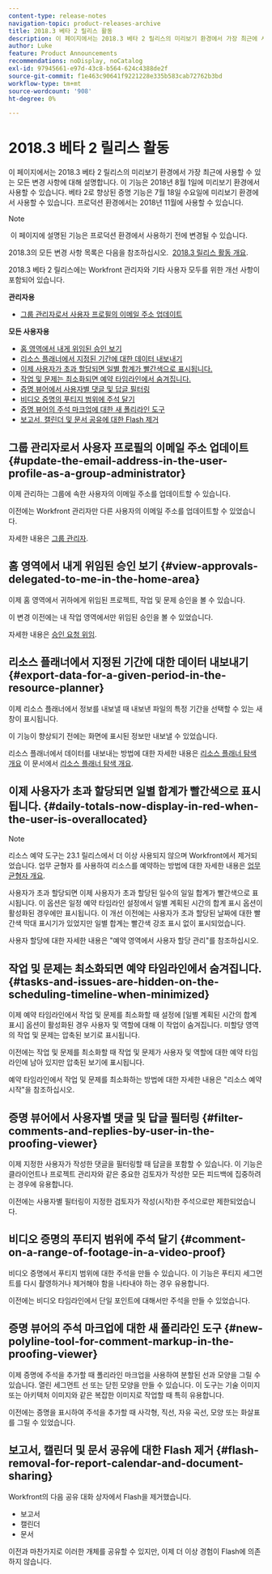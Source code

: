 ```yaml
---
content-type: release-notes
navigation-topic: product-releases-archive
title: 2018.3 베타 2 릴리스 활동
description: 이 페이지에서는 2018.3 베타 2 릴리스의 미리보기 환경에서 가장 최근에 사용할 수 있는 모든 변경 사항에 대해 설명합니다. 이 기능은 2018년 8월 1일에 미리보기 환경에서 사용할 수 있습니다. 베타 2로 향상된 증명 기능은 7월 18일 수요일에 미리보기 환경에서 사용할 수 있습니다. 프로덕션 환경에서는 2018년 11월에 사용할 수 있습니다.
author: Luke
feature: Product Announcements
recommendations: noDisplay, noCatalog
exl-id: 97945661-e97d-43c8-b564-624c4388de2f
source-git-commit: f1e463c90641f9221228e335b583cab72762b3bd
workflow-type: tm+mt
source-wordcount: '908'
ht-degree: 0%

---
```


# 2018.3 베타 2 릴리스 활동

이 페이지에서는 2018.3 베타 2 릴리스의 미리보기 환경에서 가장 최근에 사용할 수 있는 모든 변경 사항에 대해 설명합니다. 이 기능은 2018년 8월 1일에 미리보기 환경에서 사용할 수 있습니다. 베타 2로 향상된 증명 기능은 7월 18일 수요일에 미리보기 환경에서 사용할 수 있습니다. 프로덕션 환경에서는 2018년 11월에 사용할 수 있습니다.

>[!NOTE]
>
> 이 페이지에 설명된 기능은 프로덕션 환경에서 사용하기 전에 변경될 수 있습니다.

2018.3의 모든 변경 사항 목록은 다음을 참조하십시오.  [2018.3 릴리스 활동 개요](../../../../product-announcements/product-releases/quarterly-release-archive/2018.3-release-activity/2018-3-release-activity-overview.md).

2018.3 베타 2 릴리스에는 Workfront 관리자와 기타 사용자 모두를 위한 개선 사항이 포함되어 있습니다.

**관리자용**

* [그룹 관리자로서 사용자 프로필의 이메일 주소 업데이트](#update-the-email-address-in-the-user-profile-as-a-group-administrator)

**모든 사용자용**

* [홈 영역에서 내게 위임된 승인 보기](#view-approvals-delegated-to-me-in-the-home-area)
* [리소스 플래너에서 지정된 기간에 대한 데이터 내보내기](#export-data-for-a-given-period-in-the-resource-planner)
* [이제 사용자가 초과 할당되면 일별 합계가 빨간색으로 표시됩니다.](#daily-totals-now-display-in-red-when-the-user-is-overallocated)
* [작업 및 문제는 최소화되면 예약 타임라인에서 숨겨집니다.](#tasks-and-issues-are-hidden-on-the-scheduling-timeline-when-minimized)
* [증명 뷰어에서 사용자별 댓글 및 답글 필터링](#filter-comments-and-replies-by-user-in-the-proofing-viewer)
* [비디오 증명의 푸티지 범위에 주석 달기](#comment-on-a-range-of-footage-in-a-video-proof)
* [증명 뷰어의 주석 마크업에 대한 새 폴리라인 도구](#new-polyline-tool-for-comment-markup-in-the-proofing-viewer)
* [보고서, 캘린더 및 문서 공유에 대한 Flash 제거](#flash-removal-for-report-calendar-and-document-sharing)

## 그룹 관리자로서 사용자 프로필의 이메일 주소 업데이트 {#update-the-email-address-in-the-user-profile-as-a-group-administrator}

이제 관리하는 그룹에 속한 사용자의 이메일 주소를 업데이트할 수 있습니다. 

이전에는 Workfront 관리자만 다른 사용자의 이메일 주소를 업데이트할 수 있었습니다. 

자세한 내용은 [그룹 관리자](../../../../administration-and-setup/manage-groups/group-roles/group-administrators.md).

## 홈 영역에서 내게 위임된 승인 보기 {#view-approvals-delegated-to-me-in-the-home-area}

이제 홈 영역에서 귀하에게 위임된 프로젝트, 작업 및 문제 승인을 볼 수 있습니다.

이 변경 이전에는 내 작업 영역에서만 위임된 승인을 볼 수 있었습니다.

자세한 내용은 [승인 요청 위임](../../../../review-and-approve-work/manage-approvals/delegate-approval-requests.md).

## 리소스 플래너에서 지정된 기간에 대한 데이터 내보내기 {#export-data-for-a-given-period-in-the-resource-planner}

이제 리소스 플래너에서 정보를 내보낼 때 내보낸 파일의 특정 기간을 선택할 수 있는 새 창이 표시됩니다.

이 기능이 향상되기 전에는 화면에 표시된 정보만 내보낼 수 있었습니다.

리소스 플래너에서 데이터를 내보내는 방법에 대한 자세한 내용은 [리소스 플래너 탐색 개요](../../../../resource-mgmt/resource-planning/resource-planner-navigation.md) 이 문서에서 [리소스 플래너 탐색 개요](../../../../resource-mgmt/resource-planning/resource-planner-navigation.md).

## 이제 사용자가 초과 할당되면 일별 합계가 빨간색으로 표시됩니다. {#daily-totals-now-display-in-red-when-the-user-is-overallocated}

>[!NOTE]
>
>리소스 예약 도구는 23.1 릴리스에서 더 이상 사용되지 않으며 Workfront에서 제거되었습니다. 업무 균형자 를 사용하여 리소스를 예약하는 방법에 대한 자세한 내용은 [업무 균형자 개요](../../../../resource-mgmt/workload-balancer/overview-workload-balancer.md).

사용자가 초과 할당되면 이제 사용자가 초과 할당된 일수의 일일 합계가 빨간색으로 표시됩니다. 이 옵션은 일정 예약 타임라인 설정에서 일별 계획된 시간의 합계 표시 옵션이 활성화된 경우에만 표시됩니다. 이 개선 이전에는 사용자가 초과 할당된 날짜에 대한 빨간색 막대 표시기가 있었지만 일별 합계는 빨간색 강조 표시 없이 표시되었습니다.

사용자 할당에 대한 자세한 내용은 &quot;예약 영역에서 사용자 할당 관리&quot;를 참조하십시오.

## 작업 및 문제는 최소화되면 예약 타임라인에서 숨겨집니다. {#tasks-and-issues-are-hidden-on-the-scheduling-timeline-when-minimized}

이제 예약 타임라인에서 작업 및 문제를 최소화할 때 설정에 [일별 계획된 시간의 합계 표시] 옵션이 활성화된 경우 사용자 및 역할에 대해 이 작업이 숨겨집니다. 미할당 영역의 작업 및 문제는 압축된 보기로 표시됩니다.

이전에는 작업 및 문제를 최소화할 때 작업 및 문제가 사용자 및 역할에 대한 예약 타임라인에 남아 있지만 압축된 보기에 표시됩니다.

예약 타임라인에서 작업 및 문제를 최소화하는 방법에 대한 자세한 내용은 &quot;리소스 예약 시작&quot;을 참조하십시오.

## 증명 뷰어에서 사용자별 댓글 및 답글 필터링 {#filter-comments-and-replies-by-user-in-the-proofing-viewer}

이제 지정한 사용자가 작성한 댓글을 필터링할 때 답글을 포함할 수 있습니다. 이 기능은 클라이언트나 프로젝트 관리자와 같은 중요한 검토자가 작성한 모든 피드백에 집중하려는 경우에 유용합니다.

이전에는 사용자별 필터링이 지정한 검토자가 작성(시작)한 주석으로만 제한되었습니다.

## 비디오 증명의 푸티지 범위에 주석 달기 {#comment-on-a-range-of-footage-in-a-video-proof}

비디오 증명에서 푸티지 범위에 대한 주석을 만들 수 있습니다. 이 기능은 푸티지 세그먼트를 다시 촬영하거나 제거해야 함을 나타내야 하는 경우 유용합니다.

이전에는 비디오 타임라인에서 단일 포인트에 대해서만 주석을 만들 수 있었습니다.

## 증명 뷰어의 주석 마크업에 대한 새 폴리라인 도구 {#new-polyline-tool-for-comment-markup-in-the-proofing-viewer}

이제 증명에 주석을 추가할 때 폴리라인 마크업을 사용하여 분할된 선과 모양을 그릴 수 있습니다. 열린 세그먼트 선 또는 닫힌 모양을 만들 수 있습니다. 이 도구는 기술 이미지 또는 아키텍처 이미지와 같은 복잡한 이미지로 작업할 때 특히 유용합니다.

이전에는 증명을 표시하여 주석을 추가할 때 사각형, 직선, 자유 곡선, 모양 또는 화살표를 그릴 수 있었습니다.

## 보고서, 캘린더 및 문서 공유에 대한 Flash 제거 {#flash-removal-for-report-calendar-and-document-sharing}

Workfront의 다음 공유 대화 상자에서 Flash을 제거했습니다.

* 보고서
* 캘린더
* 문서

이전과 마찬가지로 이러한 개체를 공유할 수 있지만, 이제 더 이상 경험이 Flash에 의존하지 않습니다.

